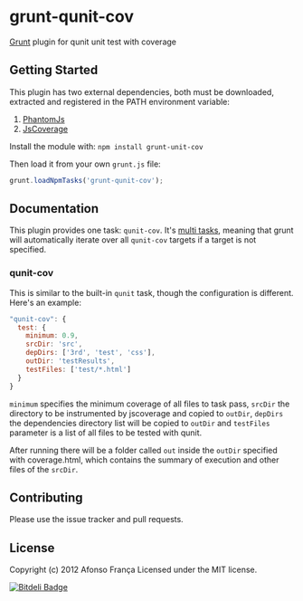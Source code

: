# grunt-qunit-cov

[Grunt](https://github.com/gruntjs/grunt) plugin for qunit unit test with coverage

## Getting Started

This plugin has two external dependencies, both must be downloaded, extracted and registered in the PATH environment variable:

1. [PhantomJs](http://phantomjs.org/download.html)
2. [JsCoverage](http://siliconforks.com/jscoverage/download.html)

Install the module with: `npm install grunt-unit-cov`

Then load it from your own `grunt.js` file:

```js
grunt.loadNpmTasks('grunt-qunit-cov');
```

## Documentation

This plugin provides one task: `qunit-cov`. It's [multi tasks][types_of_tasks], meaning that grunt will automatically iterate over all `qunit-cov` targets if a target is not specified.

[types_of_tasks]: https://github.com/gruntjs/grunt/blob/master/docs/types_of_tasks.md

### qunit-cov

This is similar to the built-in `qunit` task, though the configuration is different. Here's an example:

```js
"qunit-cov": {
  test: {
    minimum: 0.9, 
    srcDir: 'src',
    depDirs: ['3rd', 'test', 'css'],
    outDir: 'testResults',
    testFiles: ['test/*.html']
  }
}
```
`minimum` specifies the minimum coverage of all files to task pass, `srcDir` the directory to be instrumented by jscoverage and copied to `outDir`, `depDirs` the dependencies directory list will be copied to `outDir` and `testFiles` parameter is a list of all files to be tested with qunit.

After running there will be a folder called `out` inside the `outDir` specified with coverage.html, which contains the summary of execution and other files of the `srcDir`.

## Contributing

Please use the issue tracker and pull requests.

## License
Copyright (c) 2012 Afonso França
Licensed under the MIT license.


[![Bitdeli Badge](https://d2weczhvl823v0.cloudfront.net/afonsof/grunt-qunit-cov/trend.png)](https://bitdeli.com/free "Bitdeli Badge")

